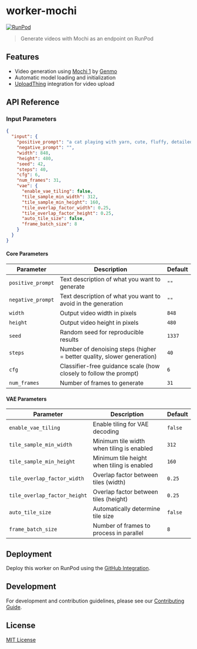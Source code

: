 # worker-mochi

[![RunPod](https://api.runpod.io/badge/rachfop/worker-mochi)](https://www.runpod.io/console/hub/rachfop/worker-mochi)

> Generate videos with Mochi as an endpoint on RunPod

## Features

- Video generation using [Mochi 1](https://github.com/genmoai/mochi) by [Genmo](https://genmo.ai)
- Automatic model loading and initialization
- [UploadThing](https://uploadthing.com/) integration for video upload

## API Reference

### Input Parameters

```json
{
  "input": {
    "positive_prompt": "a cat playing with yarn, cute, fluffy, detailed fur",
    "negative_prompt": "",
    "width": 848,
    "height": 480,
    "seed": 42,
    "steps": 40,
    "cfg": 6,
    "num_frames": 31,
    "vae": {
      "enable_vae_tiling": false,
      "tile_sample_min_width": 312,
      "tile_sample_min_height": 160,
      "tile_overlap_factor_width": 0.25,
      "tile_overlap_factor_height": 0.25,
      "auto_tile_size": false,
      "frame_batch_size": 8
    }
  }
}
```

#### Core Parameters

| Parameter         | Description                                                            | Default |
| ----------------- | ---------------------------------------------------------------------- | ------- |
| `positive_prompt` | Text description of what you want to generate                          | `""`    |
| `negative_prompt` | Text description of what you want to avoid in the generation           | `""`    |
| `width`           | Output video width in pixels                                           | `848`   |
| `height`          | Output video height in pixels                                          | `480`   |
| `seed`            | Random seed for reproducible results                                   | `1337`  |
| `steps`           | Number of denoising steps (higher = better quality, slower generation) | `40`    |
| `cfg`             | Classifier-free guidance scale (how closely to follow the prompt)      | `6`     |
| `num_frames`      | Number of frames to generate                                           | `31`    |

#### VAE Parameters

| Parameter                    | Description                                | Default |
| ---------------------------- | ------------------------------------------ | ------- |
| `enable_vae_tiling`          | Enable tiling for VAE decoding             | `false` |
| `tile_sample_min_width`      | Minimum tile width when tiling is enabled  | `312`   |
| `tile_sample_min_height`     | Minimum tile height when tiling is enabled | `160`   |
| `tile_overlap_factor_width`  | Overlap factor between tiles (width)       | `0.25`  |
| `tile_overlap_factor_height` | Overlap factor between tiles (height)      | `0.25`  |
| `auto_tile_size`             | Automatically determine tile size          | `false` |
| `frame_batch_size`           | Number of frames to process in parallel    | `8`     |

## Deployment

Deploy this worker on RunPod using the [GitHub Integration](https://docs.runpod.io/serverless/github-integration).

## Development

For development and contribution guidelines, please see our [Contributing Guide](.github/CONTRIBUTING.md).

## License

[MIT License](LICENSE)
